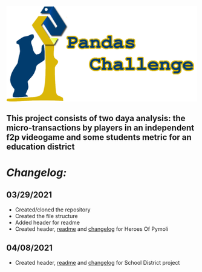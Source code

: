 ![Pandas Challenge](Resources/panda_header.png)

## This project consists of two daya analysis: the micro-transactions by players in an independent f2p videogame and some students metric for an education district


# ***Changelog:***

## **03/29/2021**
- Created/cloned the repository
- Created the file structure
- Added header for readme
- Created header, [readme](HeroesOfPymoli/readme.md) and [changelog](HeroesOfPymoli/changelog.md) for Heroes Of Pymoli

## **04/08/2021**
- Created header, [readme](PyCitySchools/readme.md) and [changelog](PyCitySchools/changelog.md) for School District project

